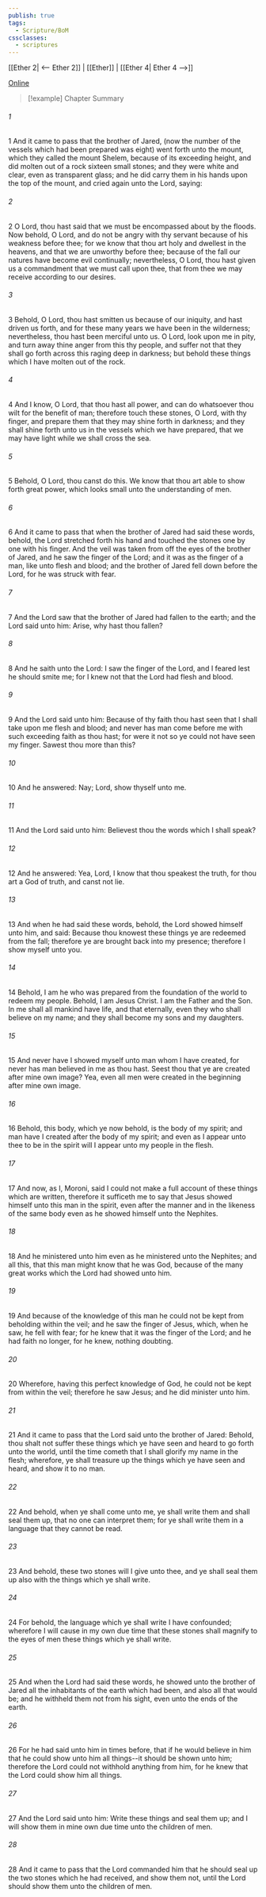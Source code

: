 ```yaml
---
publish: true
tags:
  - Scripture/BoM
cssclasses:
  - scriptures
---
```

[[Ether 2| <-- Ether 2]] | [[Ether]] | [[Ether 4| Ether 4 -->]]

[Online](https://churchofjesuschrist.org/study/scriptures/bofm/ether/3?lang=eng)

>[!example] Chapter Summary
>
###### 1
1 And it came to pass that the brother of Jared, (now the number of the vessels which had been prepared was eight) went forth unto the mount, which they called the mount Shelem, because of its exceeding height, and did molten out of a rock sixteen small stones; and they were white and clear, even as transparent glass; and he did carry them in his hands upon the top of the mount, and cried again unto the Lord, saying:
###### 2
2 O Lord, thou hast said that we must be encompassed about by the floods. Now behold, O Lord, and do not be angry with thy servant because of his weakness before thee; for we know that thou art holy and dwellest in the heavens, and that we are unworthy before thee; because of the fall our natures have become evil continually; nevertheless, O Lord, thou hast given us a commandment that we must call upon thee, that from thee we may receive according to our desires.
###### 3
3 Behold, O Lord, thou hast smitten us because of our iniquity, and hast driven us forth, and for these many years we have been in the wilderness; nevertheless, thou hast been merciful unto us. O Lord, look upon me in pity, and turn away thine anger from this thy people, and suffer not that they shall go forth across this raging deep in darkness; but behold these things which I have molten out of the rock.
###### 4
4 And I know, O Lord, that thou hast all power, and can do whatsoever thou wilt for the benefit of man; therefore touch these stones, O Lord, with thy finger, and prepare them that they may shine forth in darkness; and they shall shine forth unto us in the vessels which we have prepared, that we may have light while we shall cross the sea.
###### 5
5 Behold, O Lord, thou canst do this. We know that thou art able to show forth great power, which looks small unto the understanding of men.
###### 6
6 And it came to pass that when the brother of Jared had said these words, behold, the Lord stretched forth his hand and touched the stones one by one with his finger. And the veil was taken from off the eyes of the brother of Jared, and he saw the finger of the Lord; and it was as the finger of a man, like unto flesh and blood; and the brother of Jared fell down before the Lord, for he was struck with fear.
###### 7
7 And the Lord saw that the brother of Jared had fallen to the earth; and the Lord said unto him: Arise, why hast thou fallen?
###### 8
8 And he saith unto the Lord: I saw the finger of the Lord, and I feared lest he should smite me; for I knew not that the Lord had flesh and blood.
###### 9
9 And the Lord said unto him: Because of thy faith thou hast seen that I shall take upon me flesh and blood; and never has man come before me with such exceeding faith as thou hast; for were it not so ye could not have seen my finger. Sawest thou more than this?
###### 10
10 And he answered: Nay; Lord, show thyself unto me.
###### 11
11 And the Lord said unto him: Believest thou the words which I shall speak?
###### 12
12 And he answered: Yea, Lord, I know that thou speakest the truth, for thou art a God of truth, and canst not lie.
###### 13
13 And when he had said these words, behold, the Lord showed himself unto him, and said: Because thou knowest these things ye are redeemed from the fall; therefore ye are brought back into my presence; therefore I show myself unto you.
###### 14
14 Behold, I am he who was prepared from the foundation of the world to redeem my people. Behold, I am Jesus Christ. I am the Father and the Son. In me shall all mankind have life, and that eternally, even they who shall believe on my name; and they shall become my sons and my daughters.
###### 15
15 And never have I showed myself unto man whom I have created, for never has man believed in me as thou hast. Seest thou that ye are created after mine own image? Yea, even all men were created in the beginning after mine own image.
###### 16
16 Behold, this body, which ye now behold, is the body of my spirit; and man have I created after the body of my spirit; and even as I appear unto thee to be in the spirit will I appear unto my people in the flesh.
###### 17
17 And now, as I, Moroni, said I could not make a full account of these things which are written, therefore it sufficeth me to say that Jesus showed himself unto this man in the spirit, even after the manner and in the likeness of the same body even as he showed himself unto the Nephites.
###### 18
18 And he ministered unto him even as he ministered unto the Nephites; and all this, that this man might know that he was God, because of the many great works which the Lord had showed unto him.
###### 19
19 And because of the knowledge of this man he could not be kept from beholding within the veil; and he saw the finger of Jesus, which, when he saw, he fell with fear; for he knew that it was the finger of the Lord; and he had faith no longer, for he knew, nothing doubting.
###### 20
20 Wherefore, having this perfect knowledge of God, he could not be kept from within the veil; therefore he saw Jesus; and he did minister unto him.
###### 21
21 And it came to pass that the Lord said unto the brother of Jared: Behold, thou shalt not suffer these things which ye have seen and heard to go forth unto the world, until the time cometh that I shall glorify my name in the flesh; wherefore, ye shall treasure up the things which ye have seen and heard, and show it to no man.
###### 22
22 And behold, when ye shall come unto me, ye shall write them and shall seal them up, that no one can interpret them; for ye shall write them in a language that they cannot be read.
###### 23
23 And behold, these two stones will I give unto thee, and ye shall seal them up also with the things which ye shall write.
###### 24
24 For behold, the language which ye shall write I have confounded; wherefore I will cause in my own due time that these stones shall magnify to the eyes of men these things which ye shall write.
###### 25
25 And when the Lord had said these words, he showed unto the brother of Jared all the inhabitants of the earth which had been, and also all that would be; and he withheld them not from his sight, even unto the ends of the earth.
###### 26
26 For he had said unto him in times before, that if he would believe in him that he could show unto him all things--it should be shown unto him; therefore the Lord could not withhold anything from him, for he knew that the Lord could show him all things.
###### 27
27 And the Lord said unto him: Write these things and seal them up; and I will show them in mine own due time unto the children of men.
###### 28
28 And it came to pass that the Lord commanded him that he should seal up the two stones which he had received, and show them not, until the Lord should show them unto the children of men.



